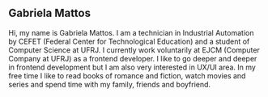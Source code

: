 ## Gabriela Mattos

Hi, my name is Gabriela Mattos. I am a technician in Industrial Automation by CEFET (Federal Center for Technological Education) and a student of Computer Science at UFRJ. I currently work voluntarily at EJCM (Computer Company at UFRJ) as a frontend developer.
I like to go deeper and deeper in frontend development but I am also very interested in UX/UI area.
In my free time I like to read books of romance and fiction, watch movies and series and spend time with my family, friends and boyfriend.

